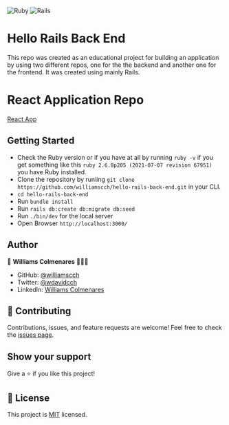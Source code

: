 ![Ruby](https://img.shields.io/badge/ruby-%23CC342D.svg?style=for-the-badge&logo=ruby&logoColor=white) ![Rails](https://img.shields.io/badge/rails-%23CC0000.svg?style=for-the-badge&logo=ruby-on-rails&logoColor=white)

# Hello Rails Back End

This repo was created as an educational project for building an application by using  two different repos, one for the the backend and another one for the frontend. It was created using mainly Rails.

# React Application Repo

[React App](https://github.com/williamscch/hello-react-front-end)

## Getting Started

- Check the Ruby version or if you have at all by running `ruby -v` if you get something like this `ruby 2.6.8p205 (2021-07-07 revision 67951)` you have Ruby installed.
- Clone the repository by runiing `git clone https://github.com/williamscch/hello-rails-back-end.git` in your CLI.
- `cd hello-rails-back-end`
- Run `bundle install`
- Run `rails db:create db:migrate db:seed`
- Run `./bin/dev` for the local server
- Open Browser `http://localhost:3000/`
## Author

👤 **Williams Colmenares** 🧑🏻‍💻
- GitHub: [@williamscch](https://github.com/williamscch)
- Twitter: [@wdavidcch](https://twitter.com/wdavidcch)
- LinkedIn: [Williams Colmenares](/https://www.linkedin.com/in/williamscolmenaresch/)

## 🤝 Contributing

Contributions, issues, and feature requests are welcome!
Feel free to check the [issues page](https://github.com/williamscch/Hello-Rails-React/issues).

## Show your support

Give a ⭐️ if you like this project!

## 📝 License

This project is [MIT](./MIT.md) licensed.